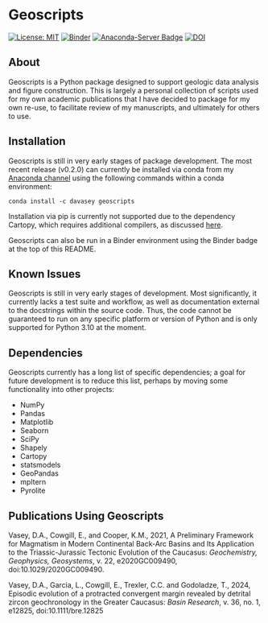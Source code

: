 # Geoscripts

[![License: MIT](https://img.shields.io/badge/License-MIT-yellow.svg)](https://opensource.org/licenses/MIT) [![Binder](https://mybinder.org/badge_logo.svg)](https://mybinder.org/v2/gh/dyvasey/geoscripts/HEAD) [![Anaconda-Server Badge](https://anaconda.org/davasey/geoscripts/badges/version.svg)](https://anaconda.org/davasey/geoscripts) [![DOI](https://zenodo.org/badge/334745753.svg)](https://zenodo.org/badge/latestdoi/334745753)

## About

Geoscripts is a Python package designed to support geologic data analysis and figure construction. This is largely a personal collection of scripts used for my own academic publications that I have decided to package for my own re-use, to facilitate review of my manuscripts, and ultimately for others to use. 

## Installation

Geoscripts is still in very early stages of package development. The most recent release (v0.2.0) can currently be installed via conda from my [Anaconda channel](https://anaconda.org/davasey/geoscripts) using the following commands within a conda environment:

`conda install -c davasey geoscripts`

Installation via pip is currently not supported due to the dependency Cartopy, which requires additional compilers, as discussed [here](https://scitools.org.uk/cartopy/docs/latest/installing.html).

Geoscripts can also be run in a Binder environment using the Binder badge at the top of this README.

## Known Issues

Geoscripts is still in very early stages of development. Most significantly, it currently lacks a test suite and workflow, as well as documentation external to the docstrings within the source code. Thus, the code cannot be guaranteed to run on any specific platform or version of Python and is only supported for Python 3.10 at the moment.

## Dependencies

Geoscripts currently has a long list of specific dependencies; a goal for future development is to reduce this list, perhaps by moving some functionality into other projects:
* NumPy
* Pandas
* Matplotlib
* Seaborn
* SciPy
* Shapely
* Cartopy
* statsmodels
* GeoPandas
* mpltern
* Pyrolite

## Publications Using Geoscripts

Vasey, D.A., Cowgill, E., and Cooper, K.M., 2021, A Preliminary Framework for Magmatism in Modern Continental Back-Arc Basins and Its Application to the Triassic-Jurassic Tectonic Evolution of the Caucasus: _Geochemistry, Geophysics, Geosystems_, v. 22, e2020GC009490, doi:10.1029/2020GC009490.

Vasey, D.A., Garcia, L., Cowgill, E., Trexler, C.C. and Godoladze, T., 2024, Episodic evolution of a protracted convergent margin revealed by detrital zircon geochronology in the Greater Caucasus: _Basin Research_, v. 36, no. 1, e12825, doi:10.1111/bre.12825





